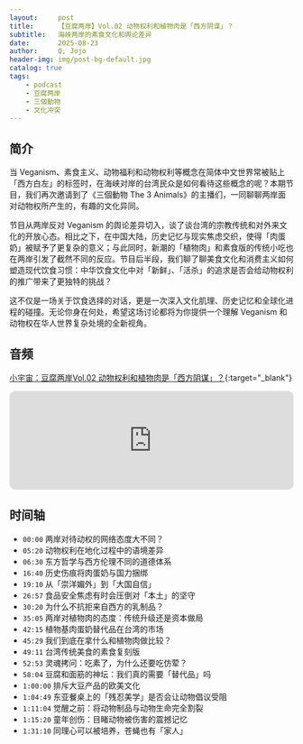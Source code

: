 ```yaml
---
layout:     post
title:      【豆腐两岸】Vol.02 动物权利和植物肉是「西方阴谋」？
subtitle:   海峡两岸的素食文化和舆论差异
date:       2025-08-23
author:     Q, Jojo
header-img: img/post-bg-default.jpg
catalog: true
tags:
    - podcast
    - 豆腐两岸
    - 三個動物
    - 文化冲突
---
```


## 简介

当 Veganism、素食主义、动物福利和动物权利等概念在简体中文世界常被贴上「西方白左」的标签时，在海峡对岸的台湾民众是如何看待这些概念的呢？本期节目，我们再次邀请到了《三個動物 The 3 Animals》的主播们，一同聊聊两岸面对动物权所产生的，有趣的文化异同。

节目从两岸反对 Veganism 的舆论差异切入，谈了谈台湾的宗教传统和对外来文化的开放心态。相比之下，在中国大陆，历史记忆与现实焦虑交织，使得「肉蛋奶」被赋予了更复杂的意义；与此同时，新潮的「植物肉」和素食版的传统小吃也在两岸引发了截然不同的反应。节目后半段，我们聊了聊美食文化和消费主义如何塑造现代饮食习惯：中华饮食文化中对「新鲜」、「活杀」的追求是否会给动物权利的推广带来了更独特的挑战？

这不仅是一场关于饮食选择的对话，更是一次深入文化肌理、历史记忆和全球化进程的碰撞。无论你身在何处，希望这场讨论都将为你提供一个理解 Veganism 和动物权在华人世界复杂处境的全新视角。

## 音频

[小宇宙：豆腐两岸Vol.02 动物权利和植物肉是「西方阴谋」？](https://www.xiaoyuzhoufm.com/episode/689b308c032793b18a0a61e7){:target="_blank"}

<iframe allow="autoplay *; encrypted-media *; fullscreen *; clipboard-write" frameborder="0" height="175" style="width:100%;max-width:660px;overflow:hidden;border-radius:10px;" sandbox="allow-forms allow-popups allow-same-origin allow-scripts allow-storage-access-by-user-activation allow-top-navigation-by-user-activation" src="https://embed.podcasts.apple.com/cn/podcast/%E8%B1%86%E8%85%90%E4%B8%A4%E5%B2%B8vol-02-%E5%8A%A8%E7%89%A9%E6%9D%83%E5%88%A9%E5%92%8C%E6%A4%8D%E7%89%A9%E8%82%89%E6%98%AF-%E8%A5%BF%E6%96%B9%E9%98%B4%E8%B0%8B/id1794418651?i=1000723187738"></iframe>

## 时间轴 

* `00:00` 两岸对待动权的网络态度大不同？
* `05:20` 动物权利在地化过程中的语境差异
* `06:30` 东方哲学与西方伦理不同的道德体系
* `16:40` 历史伤痕将肉蛋奶与国力捆绑
* `19:10` 从「崇洋媚外」到「大国自信」
* `26:57` 食品安全焦虑有时会压倒对「本土」的坚守
* `30:20` 为什么不抗拒来自西方的乳制品？
* `35:05` 两岸对植物肉的态度：传统升级还是资本做局
* `42:15` 植物基肉蛋奶替代品在台湾的市场
* `45:29` 我们到底在拿什么和植物肉做比较？
* `49:11` 台湾传统美食的素食复刻版
* `52:53` 灵魂拷问：吃素了，为什么还要吃仿荤？
* `58:04` 豆腐和面筋的神坛：我们真的需要「替代品」吗
* `1:00:00` 排斥大豆产品的欧美文化
* `1:04:49` 东亚餐桌上的「残忍美学」是否会让动物倡议受阻
* `1:11:04` 觉醒之前：将动物制品与动物生命完全割裂
* `1:15:20` 童年创伤：目睹动物被伤害的震撼记忆
* `1:31:10` 同理心可以被培养，苍蝇也有「家人」

